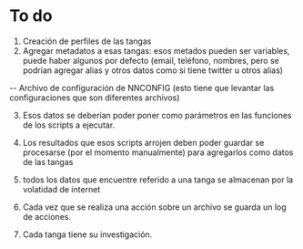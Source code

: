 # To do

1. Creación de perfiles de las tangas
2. Agregar metadatos a esas tangas: esos metados pueden ser variables, puede haber algunos por defecto (email, teléfono, nombres, pero se podrían agregar alias y otros datos como si tiene twitter u otros alias)

-- Archivo de configuración de NNCONFIG (esto tiene que levantar las configuraciones que son diferentes archivos)

3. Esos datos se deberían poder poner como parámetros en las funciones de los scripts a ejecutar.
4. Los resultados que esos scripts arrojen deben poder guardar se procesarse (por el momento manualmente) para agregarlos como datos de las tangas
5. todos los datos que encuentre referido a una tanga se almacenan por la volatidad de internet
6. Cada vez que se realiza una acción sobre un archivo se guarda un log de acciones.

6. Cada tanga tiene su investigación.
